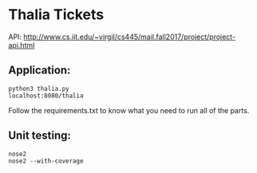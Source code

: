 # Thalia Tickets 

API: http://www.cs.iit.edu/~virgil/cs445/mail.fall2017/project/project-api.html

## Application:
    python3 thalia.py 
    localhost:8080/thalia
Follow the requirements.txt to know what you need to run all of the parts. 

## Unit testing:
    nose2 
    nose2 --with-coverage 
    
